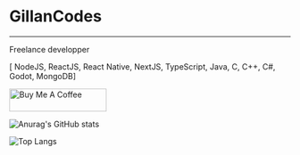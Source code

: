 # GillanCodes

---

Freelance developper

[ NodeJS, ReactJS, React Native, NextJS, TypeScript, Java, C, C++, C#, Godot, MongoDB]

<a href="https://www.buymeacoffee.com/gillancodes" target="_blank"><img src="https://cdn.buymeacoffee.com/buttons/default-orange.png" alt="Buy Me A Coffee" height="41" width="174"></a>

![Anurag's GitHub stats](https://github-readme-stats.vercel.app/api?username=gillancodes&show_icons=true&count_private=true&theme=tokyonight)

![Top Langs](https://github-readme-stats.vercel.app/api/top-langs/?username=gillancodes&layout=compact&theme=tokyonight)
